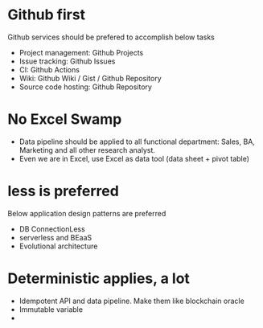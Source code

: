 # Github first
Github services should be prefered to accomplish below tasks
- Project management: Github Projects
- Issue tracking: Github Issues
- CI: Github Actions
- Wiki: Github Wiki / Gist / Github Repository
- Source code hosting: Github Repository

# No Excel Swamp
- Data pipeline should be applied to all functional department: Sales, BA, Marketing and all other research analyst.
- Even we are in Excel, use Excel as data tool (data sheet + pivot table)
# less is preferred
Below application design patterns are preferred
- DB ConnectionLess
- serverless and BEaaS
- Evolutional architecture
# Deterministic applies, a lot
- Idempotent API and data pipeline. Make them like blockchain oracle
- Immutable variable
- 






  

